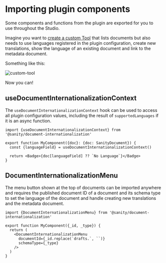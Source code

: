 # Importing plugin components

Some components and functions from the plugin are exported for you to use throughout the Studio.

Imagine you want to [create a custom Tool](https://www.sanity.io/docs/studio-tools) that lists documents but also needs to use languages registered in the plugin configuration, create new translations, show the language of an existing document and link to the metadata document.

Something like this:

![custom-tool](https://github.com/sanity-io/document-internationalization/assets/9684022/66c1cd3d-a964-4632-b57c-998a49a2c9b6)

Now you can!

## useDocumentInternationalizationContext

The `useDocumentInternationalizationContext` hook can be used to access all plugin configuration values, including the result of `supportedLanguages` if it is an async function.

```tsx
import {useDocumentInternationalizationContext} from '@sanity/document-internationalization'

export function MyComponent({doc}: {doc: SanityDocument}) {
  const {languageField} = useDocumentInternationalizationContext()

  return <Badge>{doc[languageField] ?? `No Language`}</Badge>
}
```

## DocumentInternationalizationMenu

The menu button shown at the top of documents can be imported anywhere and requires the published document ID of a document and its schema type to set the language of the document and handle creating new translations and the metadata document.

```tsx
import {DocumentInternationalizationMenu} from '@sanity/document-internationalization'

export function MyComponent({_id, _type}) {
  return (
    <DocumentInternationalizationMenu
      documentId={_id.replace(`drafts.`, ``)}
      schemaType={_type}
    />
  )
}
```
